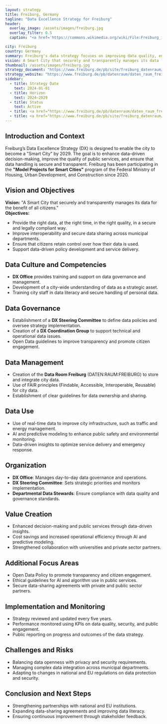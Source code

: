 ```yaml
---
layout: strategy
title: Freiburg, Germany
tagline: "Data Excellence Strategy for Freiburg"
header:
  overlay_image: /assets/images/freiburg.jpg
  overlay_filter: 0.5
  caption: "<a href='https://commons.wikimedia.org/wiki/File:Freiburg_im_Breisgau_M%C3%BCnster.jpg'>C. M.</a>, <a href='https://creativecommons.org/licenses/by-sa/4.0'>CC BY-SA 4.0</a>, via Wikimedia Commons"

city: Freiburg
country: Germany
summary: Freiburg's data strategy focuses on improving data quality, enhancing decision-making, and establishing a secure and interoperable data infrastructure.
vision: A Smart City that securely and transparently manages its data for the benefit of all citizens.
thumbnail: /assets/images/freiburg.jpg
strategy_document: "https://www.freiburg.de/pb/site/freiburg_datenraum/get/params_E-1528152045/2162285/Freiburg_Broschuere_Online_final-1.pdf"
strategy_website: "https://www.freiburg.de/pb/datenraum/daten_raum_freiburg/daten-exzellenz_+die+freiburger+strategie.html"
sidebar:
  - title: Strategy Date
    text: 2024-01-01
  - title: Horizon
    text: 2024–2029
  - title: Status
    text: Active
  - title: <a href="https://www.freiburg.de/pb/datenraum/daten_raum_freiburg/daten-exzellenz_+die+freiburger+strategie.html">Website</a>
  - title: <a href="https://www.freiburg.de/pb/site/freiburg_datenraum/get/params_E-1528152045/2162285/Freiburg_Broschuere_Online_final-1.pdf">Document</a>
---
```


## Introduction and Context
Freiburg’s Data Excellence Strategy (DX) is designed to enable the city to become a "Smart City" by 2029. The goal is to enhance data-driven decision-making, improve the quality of public services, and ensure that data handling is secure and transparent. Freiburg has been participating in the **"Model Projects for Smart Cities"** program of the Federal Ministry of Housing, Urban Development, and Construction since 2020.

## Vision and Objectives
**Vision:** "A Smart City that securely and transparently manages its data for the benefit of all citizens."  
**Objectives:**  
- Provide the right data, at the right time, in the right quality, in a secure and legally compliant way.  
- Improve interoperability and secure data sharing across municipal departments.  
- Ensure that citizens retain control over how their data is used.  
- Support data-driven policy development and service delivery.  

## Data Culture and Competencies
- **DX Office** provides training and support on data governance and management.  
- Development of a city-wide understanding of data as a strategic asset.  
- Training city staff in data literacy and secure handling of personal data.  

## Data Governance
- Establishment of a **DX Steering Committee** to define data policies and oversee strategy implementation.  
- Creation of a **DX Coordination Group** to support technical and operational data issues.  
- Open Data guidelines to improve transparency and promote citizen engagement.  

## Data Management
- Creation of the **Data Room Freiburg** (DATEN:RAUM:FREIBURG) to store and integrate city data.  
- Use of FAIR principles (Findable, Accessible, Interoperable, Reusable) for city data.  
- Establishment of clear guidelines for data ownership and sharing.  

## Data Use
- Use of real-time data to improve city infrastructure, such as traffic and energy management.  
- AI and predictive modeling to enhance public safety and environmental monitoring.  
- Data-driven insights to optimize service delivery and emergency response.  

## Organization
- **DX Office**: Manages day-to-day data governance and operations.  
- **DX Steering Committee**: Sets strategic priorities and monitors implementation.  
- **Departmental Data Stewards**: Ensure compliance with data quality and governance standards.  

## Value Creation
- Enhanced decision-making and public services through data-driven insights.  
- Cost savings and increased operational efficiency through AI and predictive modeling.  
- Strengthened collaboration with universities and private sector partners.  

## Additional Focus Areas
- Open Data Policy to promote transparency and citizen engagement.  
- Ethical guidelines for AI and algorithm use in public services.  
- Secure data-sharing agreements with private and public sector partners.  

## Implementation and Monitoring
- Strategy reviewed and updated every five years.  
- Performance monitored using KPIs on data quality, security, and public engagement.  
- Public reporting on progress and outcomes of the data strategy.  

## Challenges and Risks
- Balancing data openness with privacy and security requirements.  
- Managing complex data integration across municipal departments.  
- Adapting to changes in national and EU regulations on data protection and security.  

## Conclusion and Next Steps
- Strengthening partnerships with national and EU institutions.  
- Expanding data-sharing agreements and improving data literacy.  
- Ensuring continuous improvement through stakeholder feedback.  
